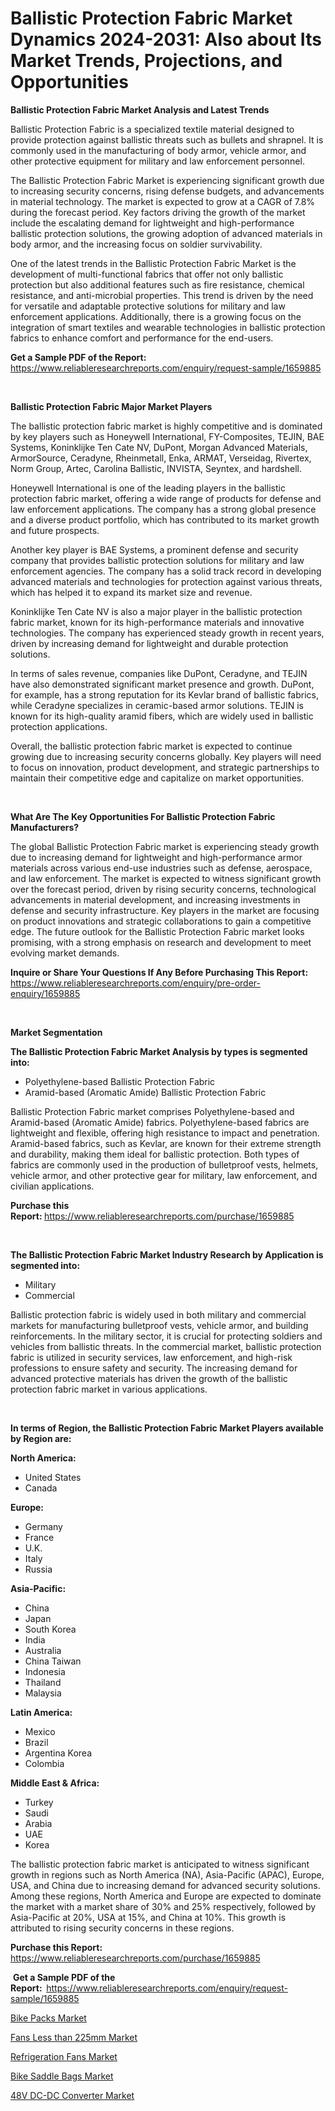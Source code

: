 <p><h1>Ballistic Protection Fabric Market Dynamics 2024-2031: Also about Its Market Trends, Projections, and Opportunities</h1></p><p><strong>Ballistic Protection Fabric Market Analysis and Latest Trends</strong></p>
<p><p>Ballistic Protection Fabric is a specialized textile material designed to provide protection against ballistic threats such as bullets and shrapnel. It is commonly used in the manufacturing of body armor, vehicle armor, and other protective equipment for military and law enforcement personnel.</p><p>The Ballistic Protection Fabric Market is experiencing significant growth due to increasing security concerns, rising defense budgets, and advancements in material technology. The market is expected to grow at a CAGR of 7.8% during the forecast period. Key factors driving the growth of the market include the escalating demand for lightweight and high-performance ballistic protection solutions, the growing adoption of advanced materials in body armor, and the increasing focus on soldier survivability.</p><p>One of the latest trends in the Ballistic Protection Fabric Market is the development of multi-functional fabrics that offer not only ballistic protection but also additional features such as fire resistance, chemical resistance, and anti-microbial properties. This trend is driven by the need for versatile and adaptable protective solutions for military and law enforcement applications. Additionally, there is a growing focus on the integration of smart textiles and wearable technologies in ballistic protection fabrics to enhance comfort and performance for the end-users.</p></p>
<p><strong>Get a Sample PDF of the Report:&nbsp;</strong> <a href="https://www.reliableresearchreports.com/enquiry/request-sample/1659885">https://www.reliableresearchreports.com/enquiry/request-sample/1659885</a></p>
<p>&nbsp;</p>
<p><strong>Ballistic Protection Fabric Major Market Players</strong></p>
<p><p>The ballistic protection fabric market is highly competitive and is dominated by key players such as Honeywell International, FY-Composites, TEJIN, BAE Systems, Koninklijke Ten Cate NV, DuPont, Morgan Advanced Materials, ArmorSource, Ceradyne, Rheinmetall, Enka, ARMAT, Verseidag, Rivertex, Norm Group, Artec, Carolina Ballistic, INVISTA, Seyntex, and hardshell.</p><p>Honeywell International is one of the leading players in the ballistic protection fabric market, offering a wide range of products for defense and law enforcement applications. The company has a strong global presence and a diverse product portfolio, which has contributed to its market growth and future prospects.</p><p>Another key player is BAE Systems, a prominent defense and security company that provides ballistic protection solutions for military and law enforcement agencies. The company has a solid track record in developing advanced materials and technologies for protection against various threats, which has helped it to expand its market size and revenue.</p><p>Koninklijke Ten Cate NV is also a major player in the ballistic protection fabric market, known for its high-performance materials and innovative technologies. The company has experienced steady growth in recent years, driven by increasing demand for lightweight and durable protection solutions.</p><p>In terms of sales revenue, companies like DuPont, Ceradyne, and TEJIN have also demonstrated significant market presence and growth. DuPont, for example, has a strong reputation for its Kevlar brand of ballistic fabrics, while Ceradyne specializes in ceramic-based armor solutions. TEJIN is known for its high-quality aramid fibers, which are widely used in ballistic protection applications.</p><p>Overall, the ballistic protection fabric market is expected to continue growing due to increasing security concerns globally. Key players will need to focus on innovation, product development, and strategic partnerships to maintain their competitive edge and capitalize on market opportunities.</p></p>
<p>&nbsp;</p>
<p><strong>What Are The Key Opportunities For Ballistic Protection Fabric Manufacturers?</strong></p>
<p><p>The global Ballistic Protection Fabric market is experiencing steady growth due to increasing demand for lightweight and high-performance armor materials across various end-use industries such as defense, aerospace, and law enforcement. The market is expected to witness significant growth over the forecast period, driven by rising security concerns, technological advancements in material development, and increasing investments in defense and security infrastructure. Key players in the market are focusing on product innovations and strategic collaborations to gain a competitive edge. The future outlook for the Ballistic Protection Fabric market looks promising, with a strong emphasis on research and development to meet evolving market demands.</p></p>
<p><strong>Inquire or Share Your Questions If Any Before Purchasing This Report:</strong> <a href="https://www.reliableresearchreports.com/enquiry/pre-order-enquiry/1659885">https://www.reliableresearchreports.com/enquiry/pre-order-enquiry/1659885</a></p>
<p>&nbsp;</p>
<p><strong>Market Segmentation</strong></p>
<p><strong>The Ballistic Protection Fabric Market Analysis by types is segmented into:</strong></p>
<p><ul><li>Polyethylene-based Ballistic Protection Fabric</li><li>Aramid-based (Aromatic Amide) Ballistic Protection Fabric</li></ul></p>
<p><p>Ballistic Protection Fabric market comprises Polyethylene-based and Aramid-based (Aromatic Amide) fabrics. Polyethylene-based fabrics are lightweight and flexible, offering high resistance to impact and penetration. Aramid-based fabrics, such as Kevlar, are known for their extreme strength and durability, making them ideal for ballistic protection. Both types of fabrics are commonly used in the production of bulletproof vests, helmets, vehicle armor, and other protective gear for military, law enforcement, and civilian applications.</p></p>
<p><strong>Purchase this Report:&nbsp;</strong><a href="https://www.reliableresearchreports.com/purchase/1659885">https://www.reliableresearchreports.com/purchase/1659885</a></p>
<p>&nbsp;</p>
<p><strong>The Ballistic Protection Fabric Market Industry Research by Application is segmented into:</strong></p>
<p><ul><li>Military</li><li>Commercial</li></ul></p>
<p><p>Ballistic protection fabric is widely used in both military and commercial markets for manufacturing bulletproof vests, vehicle armor, and building reinforcements. In the military sector, it is crucial for protecting soldiers and vehicles from ballistic threats. In the commercial market, ballistic protection fabric is utilized in security services, law enforcement, and high-risk professions to ensure safety and security. The increasing demand for advanced protective materials has driven the growth of the ballistic protection fabric market in various applications.</p></p>
<p>&nbsp;</p>
<p><strong>In terms of Region, the Ballistic Protection Fabric Market Players available by Region are:</strong></p>
<p>
    <p> <strong> North America: </strong>
        <ul>
            <li>United States</li>
            <li>Canada</li>
        </ul>
        </p> 
    <p> <strong> Europe: </strong>
        <ul>
            <li>Germany</li>
            <li>France</li>
            <li>U.K.</li>
            <li>Italy</li>
            <li>Russia</li>
        </ul>
        </p> 
    <p> <strong> Asia-Pacific: </strong>
        <ul>
            <li>China</li>
            <li>Japan</li>
            <li>South Korea</li>
            <li>India</li>
            <li>Australia</li>
            <li>China Taiwan</li>
            <li>Indonesia</li>
            <li>Thailand</li>
            <li>Malaysia</li>
        </ul>
        </p> 
    <p> <strong> Latin America: </strong>
        <ul>
            <li>Mexico</li>
            <li>Brazil</li>
            <li>Argentina Korea</li>
            <li>Colombia</li>
        </ul>
        </p> 
    <p> <strong> Middle East & Africa: </strong>
        <ul>
            <li>Turkey</li>
            <li>Saudi</li>
            <li>Arabia</li>
            <li>UAE</li>
            <li>Korea</li>
        </ul>
    </p>
    </p>
<p><p>The ballistic protection fabric market is anticipated to witness significant growth in regions such as North America (NA), Asia-Pacific (APAC), Europe, USA, and China due to increasing demand for advanced security solutions. Among these regions, North America and Europe are expected to dominate the market with a market share of 30% and 25% respectively, followed by Asia-Pacific at 20%, USA at 15%, and China at 10%. This growth is attributed to rising security concerns in these regions.</p></p>
<p><strong>Purchase this Report: </strong><a href="https://www.reliableresearchreports.com/purchase/1659885">https://www.reliableresearchreports.com/purchase/1659885</a></p>
<p>&nbsp;<strong>Get a Sample PDF of the Report:&nbsp;&nbsp;</strong><a href="https://www.reliableresearchreports.com/enquiry/request-sample/1659885">https://www.reliableresearchreports.com/enquiry/request-sample/1659885</a></p>
<p><strong></strong></p>
<p><p><a href="https://view.publitas.com/reportprime-1/bike-packs-market-size-furnishes-valuable-information-encompassing-market-share-market-trends-and-projections-spanning-from-2024-to-2031/">Bike Packs Market</a></p><p><a href="https://summer-dogwood-3e9.notion.site/Fans-Less-than-225mm-Market-Research-Report-The-Key-To-Successful-Business-Strategy-Forecasted-for--f2b69a4a827a49ffb58f95ab0bae9bd2">Fans Less than 225mm Market</a></p><p><a href="https://forested-sushi-9b0.notion.site/Refrigeration-Fans-Market-Research-Report-Forecasted-for-Period-from-2024-2031-by-Market-Type-Ma-2622786acf984e6e9cfc0b363e2421ec">Refrigeration Fans Market</a></p><p><a href="https://view.publitas.com/reportprime-1/decoding-the-bike-saddle-bags-market-a-deep-dive-into-the-latest-market-trends-market-segmentation-and-competitive-analysis/">Bike Saddle Bags Market</a></p><p><a href="https://lydian-appliance-61d.notion.site/48V-DC-DC-Converter-Market-Size-Share-Trends-Analysis-Report-By-Material-By-Type-By-End-user-B-19b8425e5fec49f2904a67d047094892">48V DC-DC Converter Market</a></p></p>